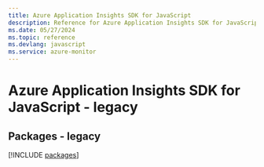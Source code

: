 ```yaml
---
title: Azure Application Insights SDK for JavaScript
description: Reference for Azure Application Insights SDK for JavaScript
ms.date: 05/27/2024
ms.topic: reference
ms.devlang: javascript
ms.service: azure-monitor
---
```

# Azure Application Insights SDK for JavaScript - legacy
## Packages - legacy
[!INCLUDE [packages](application-insights-index.md)]